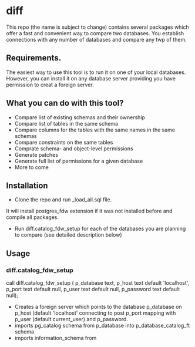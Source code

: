 # diff 

This repo (the name is subject to change) contains several packages which offer a fast and convenient way to compare two databases. You establish connections with any number of databases and compare any twp of them.

## Requirements.

The easiest way to use this tool is to run it on one of your local databases. However, you can install it on any database server providing you have permission to creat a foreign server.

## What you can do with this tool?

* Compare list of existing schemas and their ownership
* Compare list of tables in the same schema
* Compare columns for the tables with the same names in the same schemas
* Compare constraints on the same tables
* Comprate schema- and object-level permissions
* Generate patches
* Generate full list of permissions for a given database
* More to come

## Installation

* Clone the repo and run \_load_all.sql file.

It will install postgres_fdw extension if it was not installed before and compile all packages.

* Run diff.catalog_fdw_setup for each of the databases you are planning to compare (see detailed description below)


## Usage

### diff.catalog_fdw_setup 
call diff.catalog_fdw_setup (
            p_database text,
            p_host text default 'localhost',
            p_port text default null,
            p_user text default null,
            p_password text default null);
            

* Creates a foreign server which points to the database p_database on p_host (default 'localhost' connecting to post p_port mapping with p_user (default current_user) and p_password.
* imports pg_catalog schema from p_database into p_database_catalog_ft schema
* imports information_schema from 
